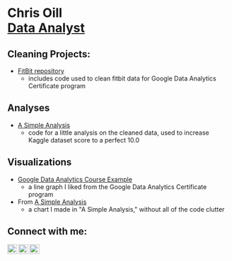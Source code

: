 <h1>Chris Oill<br/><a href="https://linkedin.com/in/chrisoill">Data Analyst</a></h1>

<h2>Cleaning Projects:</h2>

- [FitBit repository](https://github.com/chrisoill/fitbit)
  - includes code used to clean fitbit data for Google Data Analytics Certificate program

<h2>Analyses</h2>

- [A Simple Analysis](https://www.kaggle.com/code/chrisoill/a-simple-analysis)
  - code for a little analysis on the cleaned data, used to increase Kaggle dataset score to a perfect 10.0

<h2>Visualizations</h2>

- [Google Data Analytics Course Example](https://public.tableau.com/app/profile/chrisoill/viz/GoogleDataAnalyticsCourseExample_17114770509550/Sheet1)
  - a line graph I liked from the Google Data Analytics Certificate program
- From [A Simple Analysis](https://www.kaggleusercontent.com/kf/167682587/eyJhbGciOiJkaXIiLCJlbmMiOiJBMTI4Q0JDLUhTMjU2In0..qID4zjybfjv9VaBZ2n_t4Q.sZp_ZLAPq6IKS8dOIyhgw4zD_ATcQ0QLyPUpqhl5CD1dZcrv7lRvX1CVvsQyC1nnb_P7vshGdMQUoL-T1dcCVd1_UqEk8gdcrUD_I3lDpWKr529r4WgH85F-sxgJp1Gc8jUGIkXUOgC-0fxLWMjN5Pyjh7SelSpWxVROEDDJ_ZfMArHim6wrPvo1ykJom02z4XJNfisBUehqFmavTCsxYIhnCR-Lcscw6IMWCHq8V-T5CvlG2wUC8fK4-Ipt3XQ3RHItgJLMxZjkOUsQklD3vVYbRxfHTt5DSIqrJORfYBLmyPXfK27vFY5EZH-O515nerxBWOyHKQDemYssrpmQSje4N9tzwc-JEAJCEuyqTh0Zop9SolnPjISJqE01hFEJRkUuyfNPViECJj2oIOuaHqEzyqXvKxC0SsB_CWosbHC_SGyzxofRSerE5SAsU1ngT5eWNlY3fb8K8UcKqviDMZLj5uLdnYknIplJhxe1iWebHZ4M0v6V2Zuoy9ttUryCBL6e2ikc2b4BdgCJxXbZe4l-US5vYVO64_xCQbRlygiEVKELY2rlT2_VLtZqlDg8Prz4BeF8qSIcqupA5C79Obl2faRErr_ssLzse3Dk0Y9vTJqdKeZLyoZAYm7lKGOh76As6tI9vCqxs5K46eKq5NSMGyGYi-IUkgSZksdIKkM.2jCLnK7y3MY3_Jkgkn-Diw/__results___files/__results___5_0.png)
  - a chart I made in "A Simple Analysis," without all of the code clutter

<h2>Connect with me:</h2>

[<img align="left" alt="ChrisOill | LinkedIn" width="22px" src="https://cdn.jsdelivr.net/npm/simple-icons@v3/icons/linkedin.svg" />][linkedin]
[<img align="left" alt="ChrisOill | Kaggle" width="22px" src="https://cdn.jsdelivr.net/npm/simple-icons@v3/icons/kaggle.svg" />][kaggle]
[<img align="left" alt="ChrisOill | Kaggle" width="22px" src="https://cdn.jsdelivr.net/npm/simple-icons@v3/icons/tableau.svg" />][tableau]

[linkedin]: https://linkedin.com/in/chrisoill
[kaggle]: https://www.kaggle.com/chrisoill
[tableau]: https://public.tableau.com/app/profile/christopher.oill/vizzes


<!--
**joshmadakor1/joshmadakor1** is a ✨ _special_ ✨ repository because its `README.md` (this file) appears on your GitHub profile.
